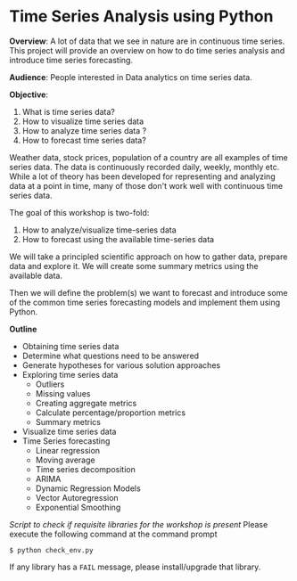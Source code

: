 # Time Series Analysis using Python 

**Overview**: A lot of data that we see in nature are in continuous time series. This project will provide an overview on how to do time series analysis and introduce time series forecasting. 

**Audience**: People interested in Data analytics on time series data.

**Objective**: 

1. What is time series data? 
2. How to visualize time series data 
3. How to analyze time series data ? 
4. How to forecast time series data?  


Weather data, stock prices, population of a country are all examples of time series data. The data is continuously recorded daily, weekly, monthly etc. While a lot of theory has been developed for representing and analyzing data at a point in time, many of those don't work well with continuous time series data. 

The goal of this workshop is two-fold:

1. How to analyze/visualize time-series data
2. How to forecast using the available time-series data

We will take a principled scientific approach on how to gather data, prepare data and explore it. We will create some summary metrics using the available data.

Then we will define the problem(s) we want to forecast and introduce some of the common time series forecasting models and implement them using Python. 

**Outline**

* Obtaining time series data
* Determine what questions need to be answered
* Generate hypotheses for various solution approaches
* Exploring time series data
  * Outliers
  * Missing values
  * Creating aggregate metrics
  * Calculate percentage/proportion metrics
  * Summary metrics
* Visualize time series data
* Time Series forecasting
  * Linear regression
  * Moving average
  * Time series decomposition
  * ARIMA
  * Dynamic Regression Models
  * Vector Autoregression
  * Exponential Smoothing



*Script to check if requisite libraries for the workshop is present*
Please execute the following command at the command prompt

    $ python check_env.py

If any library has a `FAIL` message, please install/upgrade that library.
